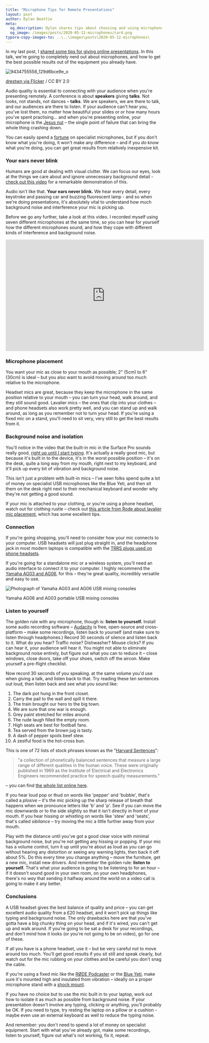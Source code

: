 ```yaml
---
title: "Microphone Tips for Remote Presentations"
layout: post
author: Dylan Beattie
meta: 
  og_description: Dylan shares tips about choosing and using microphones when you're doing remote presentations.
  og_image: /images/posts/2020-05-12-microphones/card.png
typora-copy-images-to: ..\..\images\posts\2020-05-12-microphones\
---
```


In my last post, I [shared some tips for giving online presentations](/2020/05/01/online-presentation-tips.html). In this talk, we're going to completely nerd out about microphones, and how to get the best possible results out of the equipment you already have.

![9434755558_129d6bce9e_o](/images/posts/2020-05-01-microphones/9434755558_129d6bce9e_o.jpg)

<figcaption><a href="https://flickr.com/photos/99173313@N07/9434755558">drestwn via Flicker</a> / CC BY 2.0</figcaption>

Audio quality is essential to connecting with your audience when you're presenting remotely. A conference is about **speakers** giving **talks**. Not looks, not stands, not dances – **talks**. We are speakers, we are there to talk, and our audiences are there to listen. If your audience can't hear you, you've lost them, no matter how beautiful your slides or or how many hours you've spent practising...  and when you're presenting online, your microphone is the [Jesus nut](https://en.wikipedia.org/wiki/Jesus_nut) – the single point of failure that can bring the whole thing crashing down.

You can easily spend a [fortune](https://www.thomann.de/gb/large_diaphragm_mics.html?oa=prd) on specialist microphones, but if you don't know what you're doing, it won't make any difference – and if you *do* know what you're doing, you can get great results from relatively inexpensive kit.

### Your ears never blink

Humans are good at dealing with visual clutter. We can focus our eyes, look at the things we care about and ignore unnecessary background detail - [check out this video](https://www.youtube.com/watch?v=IGQmdoK_ZfY) for a remarkable demonstration of this. 

Audio isn't like that. **Your ears never blink.** We hear every detail, every keystroke and passing car and buzzing fluorescent lamp - and so when we're doing presentations, it's absolutely vital to understand how much background noise and interference your mic is picking up.

Before we go any further, take a look at this video. I recorded myself using seven different microphones at the same time, so you can hear for yourself how the different microphones sound, and how they cope with different kinds of interference and background noise.

<iframe width="640" height="360" style="width: 640px; height: 360px; text-align: center;" src="https://www.youtube.com/embed/STS2-IDMaa8" frameborder="0" allow="accelerometer; autoplay; encrypted-media; gyroscope; picture-in-picture" allowfullscreen></iframe>

### Microphone placement

You want your mic as close to your mouth as possible; 2" (5cm) to 6" (30cm) is ideal – but you also want to avoid moving around too much relative to the microphone.

Headset mics are great, because they keep the microphone in the same position relative to your mouth – you can turn your head, walk around, and they still sound good. Lavalier mics – the ones that clip into your clothes – and phone headsets also work pretty well, and you can stand up and walk around, as long as you remember not to turn your head. If you're using a fixed mic on a stand, you'll need to sit very, very still to get the best results from it.

### Background noise and isolation

You'll notice in the video that the built-in mic in the Surface Pro sounds really good, [right up until I start typing](https://youtu.be/STS2-IDMaa8?t=302). It's actually a really good mic, but because it's built in to the device, it's in the worst possible position – it's on the desk, quite a long way from my mouth, right next to my keyboard, and it'll pick up every bit of vibration and background noise.

This isn't just a problem with built-in mics – I've seen folks spend quite a lot of money on specialist USB microphones like the Blue Yeti, and then sit them on the desk right next to their mechanical keyboard and wonder why they're not getting a good sound.

If your mic is attached to your clothing, or you're using a phone headset, watch out for clothing rustle – check out [this article from Rode about lavalier mic placement](https://www.rode.com/blog/all/lavalier-mounting-best-practices), which has some excellent tips. 

### Connection

If you're going shopping, you'll need to consider how your mic connects to your computer. USB headsets will just plug straight in, and the headphone jack in most modern laptops is compatible with the [TRRS plugs used on phone headsets](https://en.wikipedia.org/wiki/Phone_connector_(audio)#PDAs_and_mobile_phones).

If you're going for a standalone mic or a wireless system, you'll need an audio interface to connect it to your computer. I highly recommend the [Yamaha AG03 and AG06](https://www.soundonsound.com/reviews/yamaha-ag06-ag03), for this – they're great quality, incredibly versatile and easy to use.

![Photograph of Yamaha AG03 and AG06 USB mixing consoles](/images/posts/2020-05-12-microphones/yamaha-ag03-ag06.png)

<figcaption>Yamaha AG06 and AG03 portable USB mixing consoles</figcaption>

### Listen to yourself

The golden rule with any microphone, though is: **listen to yourself.** Install some audio recording software  – [Audacity](https://www.audacityteam.org/) is free, open-source and cross-platform – make some recordings, listen back to yourself (and make sure to listen through headphones.) Record 30 seconds of silence and listen back to it. What do you hear? Traffic noise? Dishwasher? Mouse clicks? If you can hear it, your audience will hear it. You might not able to eliminate background noise entirely, but figure out what you can to reduce it – close windows, close doors, take off your shoes, switch off the aircon. Make yourself a pre-flight checklist.

Now record 30 seconds of you speaking. at the same volume you'd use when giving a talk, and listen back to that. Try reading these ten sentences out loud, then listen back and see what you sound like:

1. The dark pot hung in the front closet.
2. Carry the pail to the wall and spill it there.
3. The train brought our hero to the big town.
4. We are sure that one war is enough.
5. Grey paint stretched for miles around.
6. The rude laugh filled the empty room.
7. High seats are best for football fans.
8. Tea served from the brown jug is tasty.
9. A dash of pepper spoils beef stew.
10. A zestful food is the hot-cross bun.

This is one of 72 lists of stock phrases known as the "[Harvard Sentences](http://www.cs.columbia.edu/~hgs/audio/harvard.html)":

> "a collection of phonetically balanced sentences that measure a large range of different qualities in the human voice. These were originally published in 1969 as the Institute of Electrical and Electronics Engineers recommended practice for speech quality measurements."

 – you can find [the whole list online here](http://www.cs.columbia.edu/~hgs/audio/harvard.html). 

If you hear loud pop or thud on words like 'pepper' and 'bubble', that's called a *plosive* – it's the mic picking up the sharp release of breath that happens when we pronounce letters like 'b' and 'p'. See if you can move the mic downwards or to the side slightly so that it isn't directly in front of your mouth. If you hear hissing or whistling on words like 'stew' and 'seats', that's called *sibilance* – try moving the mic a little further away from your mouth.

Play with the distance until you've got a good clear voice with minimal background noise, but you're not getting any hissing or popping. If your mic has a volume control, turn it up until you're about as loud as you can go without hearing any distortion or seeing any warning lights, then back it off about 5%. Do this every time you change anything – move the furniture, get a new mic, install new drivers. And remember the golden rule: **listen to yourself.** That's what your audience is going to be listening to for an hour – if it doesn't sound good in your own room, on your own headphones, there's no *wa*y that sending it halfway around the world on a video call is going to make it any better. 

### Conclusions

A USB headset gives the best balance of quality and price – you can get excellent audio quality from a £20 headset, and it won't pick up things like typing and background noise. The only drawbacks here are that you've gotta have a big chunky thing on your head, and if it's wired, you can't get up and walk around. If you're going to be sat a desk for your recordings, and don't mind how it looks (or you're not going to be on video), go for one of these. 

If all you have is a phone headset, use it – but be very careful not to move around too much. You'll get good results if you sit still and speak clearly, but watch out for the mic rubbing on your clothes and be careful you don't snag the cable.

If you're using a fixed mic like the [RØDE Podcaster](http://www.rode.com/microphones/podcaster) or the [Blue Yeti](https://www.bluedesigns.com/products/yeti/), make sure it's mounted high and insulated from vibration – ideally on a proper microphone stand with a [shock mount](https://www.neumann.com/homestudio/en/do-i-really-need-a-shock-mount). 

If you have no choice but to use the mic built in to your laptop, work out how to isolate it as much as possible from background noise. If your presentation doesn't involve any typing, clicking or anything, you'll probably be OK. If you need to type, try resting the laptop on a pillow or a cushion - maybe even use an external keyboard as well to reduce the typing noise.

And remember: you don't need to spend a lot of money on specialist equipment. Start with what you've already got, make some recordings, listen to yourself, figure out what's not working, fix it, repeat.

